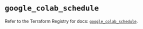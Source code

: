 # `google_colab_schedule`

Refer to the Terraform Registry for docs: [`google_colab_schedule`](https://registry.terraform.io/providers/hashicorp/google/6.32.0/docs/resources/colab_schedule).
